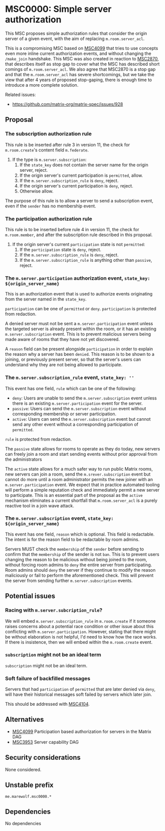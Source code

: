# MSC0000: Simple server authorization

This MSC proposes simple authorization rules that consider the origin
server of a given event, with the aim of replacing `m.room.server_acl`.

This is a compromising MSC based on [MSC4099](https://github.com/matrix-org/matrix-spec-proposals/pull/4099)
that tries to use concepts even more inline current authorization events,
and without changing the `/make_join` handshake.
This MSC was also created in reaction to [MSC2870](https://github.com/matrix-org/matrix-spec-proposals/pull/2870),
that describes itself as stop gap to cover what the MSC has described
short comings of `m.room.server_acl`. We also agree that MSC2870 is
a stop gap and that the `m.room.server_acl` has severe shortcomings,
but we take the view that after 4 years of proposed stop-gaping,
there is enough time to introduce a more complete solution.

Related issues:
- https://github.com/matrix-org/matrix-spec/issues/928

## Proposal

### The subscription authorization rule

This rule is be inserted after rule 3 in version 11, the check
for `m.room.create`'s content field `m.federate`.

1. If the type is `m.server.subscription`:
   1. If the `state_key` does not contain the server name for the
      origin server, reject.
   2. If the origin server's current participation is `permitted`, allow.
   2. If the `m.server.subscription_rule` is `deny`, reject.
   3. If the origin server's current participation is `deny`, reject.
   4. Otherwise allow.

The purpose of this rule is to allow a server to send a subscription
event, even if the `sender` has no membership event.

### The participation authorization rule

This rule is to be inserted before rule 4 in version 11,
the check for `m.room.member`, and after the subscription rule
described in this proposal.

1. If the origin server's current `participation` state is not `permitted`:
   1. If the `participation` state is `deny`, reject.
   2. If the `m.server.subscription_rule` is `deny`, reject.
   3. If the `m.server.subscription_rule` is anything other than `passive`, reject.

### The `m.server.participation` authorization event, `state_key: ${origin_server_name}`

This is an authorization event that is used to authorize events
originating from the server named in the `state_key`.

`participation` can be one of `permitted` or `deny`.
`participation` is protected from redaction.

A denied server must not be sent a `m.server.participation` event unless
the targeted server is already present within the room, or it has
an existing `m.server.subscription` event.
This is to prevent malicious servers being made aware of rooms that
they have not yet discovered.

A `reason` field can be present alongside `participation` in order to
explain the reason why a server has been `denied`.
This reason is to be shown to a joining, or previously present
server, so that the server's users can understand why they are not
being allowed to participate.

### The `m.server.subscription_rule` event, `state_key: ''`

This event has one field, `rule` which can be one of the following:

- `deny`: Users are unable to send the `m.server.subscription` event
  unless there is an existing `m.server.participation` event for the
  server.
- `passive`: Users can send the `m.server.subscription` event without
  corresponding membership or server participation.
- `active`: Users can send the `m.server.subscription` event but
  cannot send any other event without a corresponding
  participation of `permitted`.

`rule` is protected from redaction.

The `passive` state allows for rooms to operate as they do today,
new servers can freely join a room and start sending events without
prior approval from the administrators

The `active` state allows for a much safer way to run public Matrix rooms,
new servers can join a room, send the `m.srever.subscription` event
but cannot do more until a room administrator permits the new joiner with
an `m.server.participation` event. We expect that in practice automated
tooling will perform a simple reputation check and immediately permit
a new server to participate. This is an essential part of the proposal
as the `active` mechanism eliminates a current shortfall that
`m.room.server_acl` is a purely reactive tool in a join wave attack.

### The `m.server.subscription` event, `state_key: ${origin_server_name}`

This event has one field, `reason` which is optional. This field
is redactable. The intent is for the reason field to be redactable
by room admins.

Servers MUST check the `membership` of the `sender` before sending
to confirm that the `membership` of the sender is not `ban`.
This is to prevent users changing the reason to be malicious without
being joined to the room, without forcing room admins to `deny` the
entire server from participating. Room admins should `deny`
the server if they continue to modify the reason maliciously or
fail to perform the aforementioned check. This will prevent the server
from sending further `m.server.subscription` events.

## Potential issues

### Racing with `m.server.subcription_rule`?

We will embed `m.server.subscription_rule` in `m.room.create` if it
someone raises concerns about a potential race condition or other issue
about this conflicting with `m.server.participation`. However, stating
that there might be without elaboration is not helpful, I'd need to
know how the race works. If there is insistence, then we will embed
within the `m.room.create` event.

### `subscription` might not be an ideal term

`subscription` might not be an ideal term.

### Soft failure of backfilled messages

Servers that had `participation` of `permitted` that are later
denied via `deny`, will have their historical messages soft failed by
servers which later join.

This should be addressed with [MSC4104](https://github.com/matrix-org/matrix-spec-proposals/pull/4104).

## Alternatives

- [MSC4099](https://github.com/matrix-org/matrix-spec-proposals/pull/4099) Participation based authorization for servers in the Matrix DAG
- [MSC3953](https://github.com/matrix-org/matrix-spec-proposals/pull/3953) Server capability DAG

## Security considerations

None considered.

## Unstable prefix

`me.marewolf.msc0000.*`

## Dependencies

No dependencies
